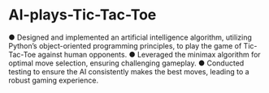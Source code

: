 # AI-plays-Tic-Tac-Toe
● Designed and implemented an artificial intelligence algorithm, utilizing Python’s object-oriented programming
principles, to play the game of Tic-Tac-Toe against human opponents.
● Leveraged the minimax algorithm for optimal move selection, ensuring challenging gameplay.
● Conducted testing to ensure the AI consistently makes the best moves, leading to a robust gaming experience.
